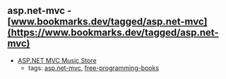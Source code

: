 asp.net-mvc - [www.bookmarks.dev/tagged/asp.net-mvc](https://www.bookmarks.dev/tagged/asp.net-mvc)
---
* [ASP.NET MVC Music Store](http://mvcmusicstore.codeplex.com)
    * tags: [asp.net-mvc](../tagged/asp.net-mvc.md), [free-programming-books](../tagged/free-programming-books.md)
